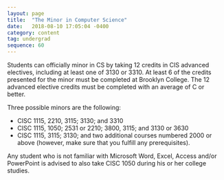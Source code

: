 ```yaml
---
layout: page
title:  "The Minor in Computer Science"
date:   2018-08-10 17:05:04 -0400
category: content
tag: undergrad
sequence: 60
---
```


Students can officially minor in CS by taking 12 credits in CIS advanced electives, including at least one of 3130 or 3310. At least 6 of the credits presented for the minor must be completed at Brooklyn College. The 12 advanced elective credits must be completed with an average of C or better.

Three possible minors are the following:

- CISC 1115, 2210, 3115; 3130; and 3310
- CISC 1115, 1050; 2531 or 2210; 3800, 3115; and 3130 or 3630
- CISC 1115, 3115; 3130; and two additional courses numbered 2000 or above (however, make sure that you fulfill any prerequisites).

Any student who is not familiar with Microsoft Word, Excel, Access and/or PowerPoint is advised to also take CISC 1050 during his or her college studies.
